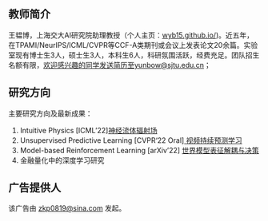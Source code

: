 ## 教师简介

王韫博，上海交大AI研究院助理教授（个人主页：[wyb15.github.io/](wyb15.github.io/))。近五年，在TPAMI/NeurIPS/ICML/CVPR等CCF-A类期刊或会议上发表论文20余篇。实验室现有博士生3人，硕士生3人，本科生6人，科研氛围活跃，经费充足。团队招生名额有限，欢迎感兴趣的同学发送简历至yunbow@sjtu.edu.cn；

## 研究方向

主要研究方向及最新成果：

1. Intuitive Physics 
   \[ICML’22\][神经流体辐射场](mp.weixin.qq.com/s/749Jv_iYOBsdo_xRxOngyg)
2. Unsupervised Predictive Learning
   \[CVPR‘22 Oral\][ 视频持续预测学习](mp.weixin.qq.com/s/tgiMhCTEg6p9yp69UTu9Ew)
3. Model-based Reinforcement Learning
   \[arXiv’22\] [世界模型表征解耦与决策](sites.google.com/view/iso-dream)
4. 金融量化中的深度学习研究

## 广告提供人

该广告由 zkp0819@sina.com 发起。
